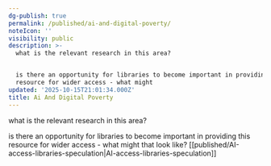 ```yaml
---
dg-publish: true
permalink: /published/ai-and-digital-poverty/
noteIcon: ''
visibility: public
description: >-
  what is the relevant research in this area?


  is there an opportunity for libraries to become important in providing this
  resource for wider access - what might 
updated: '2025-10-15T21:01:34.000Z'
title: Ai And Digital Poverty
---
```


what is the relevant research in this area?

is there an opportunity for libraries to become important in providing this resource for wider access - what might that look like? [[published/AI-access-libraries-speculation\|AI-access-libraries-speculation]]
